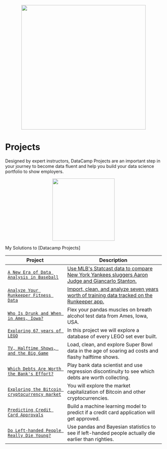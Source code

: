 <p align="center"> 
<img src="https://cdn.datacamp.com/main-app/assets/brand/logos/DataCamp_Horizontal_RGB-d196011f63ebda76dc5c9772425cf9541b8639af842d5e5476ef10f2460ed1e4.png" width="400">
</p>

# Projects


Designed by expert instructors, DataCamp Projects are an important step in your journey to become data fluent and help you build your data science portfolio to show employers.

<p align="center"> 
<img src="https://cdn.datacamp.com/main-app/assets/projects/projects-illustration-fb3e253ea0527cd53aafbd5ed1c4570a5c818c8deba9d0cedceb095bf64cb3fa.svg" width="200">
</p>

My Solutions to [Datacamp Projects]


| Project | Description |
| --- | --- |
| [`A New Era of Data Analysis in Baseball`](https://github.com/adzeo1047/Data_Science/blob/master/A%20New%20Era%20of%20Data%20Analysis%20in%20Baseball.ipynb) |[Use MLB's Statcast data to compare New York Yankees sluggers Aaron Judge and Giancarlo Stanton.](https://www.datacamp.com/projects/250)|
|[`Analyze Your Runkeeper Fitness Data`](https://github.com/adzeo1047/Data_Science/blob/master/Analyze%20Your%20Runkeeper%20Fitness%20Data.ipynb) | [Import, clean, and analyze seven years worth of training data tracked on the Runkeeper app.](https://www.datacamp.com/projects/727)|
| [`Who Is Drunk and When in Ames, Iowa?`](https://github.com/adzeo1047/Data_Science/blob/master/Who%20Is%20Drunk%20and%20When%20in%20Ames%2C%20Iowa_.ipynb) |Flex your pandas muscles on breath alcohol test data from Ames, Iowa, USA. |
| [`Exploring 67 years of LEGO`](https://github.com/adzeo1047/Data_Science/blob/master/Exploring%2067%20years%20of%20LEGO.ipynb) |In this project we will explore a database of every LEGO set ever built.  |
| [`TV, Halftime Shows, and the Big Game`](https://github.com/adzeo1047/Data_Science/blob/master/TV%2C%20Halftime%20Shows%2C%20and%20the%20Big%20Game.ipynb) |Load, clean, and explore Super Bowl data in the age of soaring ad costs and flashy halftime shows.  |
| [`Which Debts Are Worth the Bank's Effort?`](https://github.com/adzeo1047/Data_Science/blob/master/Which%20Debts%20Are%20Worth%20the%20Bank's%20Effort.ipynb) | Play bank data scientist and use regression discontinuity to see which debts are worth collecting. |
| [`Exploring the Bitcoin cryptocurrency market`](https://github.com/adzeo1047/Data_Science/blob/master/Exploring%20the%20Bitcoin%20Cryptocurrency%20Market.ipynb) | You will explore the market capitalization of Bitcoin and other cryptocurrencies.|
| [`Predicting Credit Card Approvals`](https://github.com/adzeo1047/Data_Science/blob/master/Predicting%20Credit%20Card%20Approvals.ipynb) | Build a machine learning model to predict if a credit card application will get approved.|
| [`Do Left-handed People Really Die Young?`](https://github.com/adzeo1047/Data_Science/blob/master/Do%20Left-handed%20People%20Really%20Die%20Young.ipynb) | Use pandas and Bayesian statistics to see if left-handed people actually die earlier than righties.|

